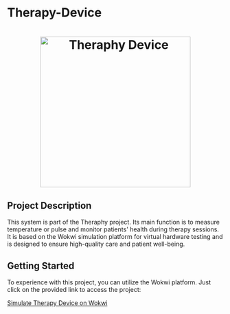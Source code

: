 # Therapy-Device

<h1 align="center"> <img src="https://github.com/upc-pre-202302-IoTheraphy-SI572-SW71/Therapy-Device/blob/main/assets/Therapy-Device.PNG?raw=true" alt="Theraphy Device" height="350"> </h1>

## Project Description

This system is part of the Theraphy project. Its main function is to measure temperature or pulse and monitor patients' health during therapy sessions. It is based on the Wokwi simulation platform for virtual hardware testing and is designed to ensure high-quality care and patient well-being.

## Getting Started

To experience with this project, you can utilize the Wokwi platform. Just click on the provided link to access the project:

[Simulate Therapy Device on Wokwi](https://wokwi.com/projects/379133467203778561)
